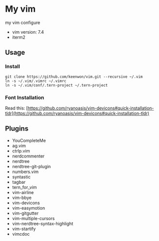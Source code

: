 # My vim

my vim configure

* vim version: 7.4
* iterm2

## Usage

### Install

```shell
git clone https://github.com/keenwon/vim.git --recursive ~/.vim
ln -s ~/.vim/.vimrc ~/.vimrc
ln -s ~/.vim/conf/.tern-project ~/.tern-project
```

### Font Installation

Read this: [https://github.com/ryanoasis/vim-devicons#quick-installation-tldr](https://github.com/ryanoasis/vim-devicons#quick-installation-tldr)

## Plugins

* YouCompleteMe
* ag.vim
* ctrlp.vim
* nerdcommenter
* nerdtree
* nerdtree-git-plugin
* numbers.vim
* syntastic
* tagbar
* tern_for_vim
* vim-airline
* vim-bbye
* vim-devicons
* vim-easymotion
* vim-gitgutter
* vim-multiple-cursors
* vim-nerdtree-syntax-highlight
* vim-startify
* vimcdoc